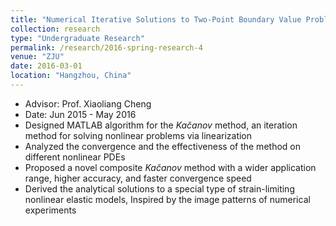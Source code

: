 ```yaml
---
title: "Numerical Iterative Solutions to Two-Point Boundary Value Problems for Nonlinear Differential Equations"
collection: research
type: "Undergraduate Research"
permalink: /research/2016-spring-research-4
venue: "ZJU"
date: 2016-03-01
location: "Hangzhou, China"
---
```

* Advisor: Prof. Xiaoliang Cheng
* Date: Jun 2015 - May 2016
* Designed MATLAB algorithm for the $Ka\breve{c}anov$ method, an iteration method for solving nonlinear problems via linearization
* Analyzed the convergence and the effectiveness of the method on different nonlinear PDEs
* Proposed a novel composite $Ka\breve{c}anov$ method with a wider application range, higher accuracy, and faster convergence speed
* Derived the analytical solutions to a special type of strain-limiting nonlinear elastic models, Inspired by the image patterns of numerical experiments
